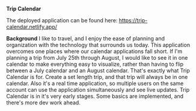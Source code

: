 **Trip Calendar**

The deployed application can be found here:
https://trip-calendar.netlify.app/

**Background**
I like to travel, and I enjoy the ease of planning and organization with the technology that surrounds us today. This application overcomes one places where our calendar applications fall short. If I'm planning a trip from July 25th through August, I would like to see it in one calendar to make everything easy to visualize, rather than having to flip between a July calendar and an August calendar. That's exactly what Trip Calendar is for. Create a set length trip, and that trip will always be in one calendar. Also it's a real time application, so multiple users on the same account can use the application simultaneously and see live updates. Trip Calendar is in it's very early stages. Some basics are implemented, and there's more dev work ahead.
